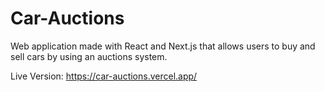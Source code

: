 # Car-Auctions

Web application made with React and Next.js that allows users to buy and sell cars by using an auctions system.

Live Version: https://car-auctions.vercel.app/
